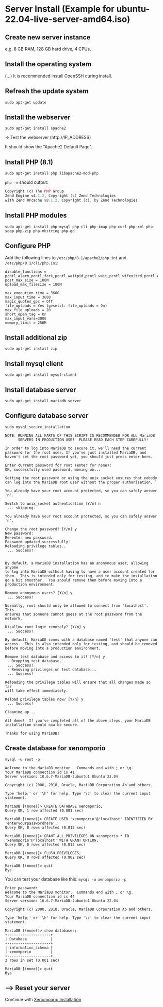 # Server Install (Example for ubuntu-22.04-live-server-amd64.iso)

## Create new server instance
e.g. 8 GB RAM, 128 GB hard drive, 4 CPUs.

## Install the operating system

(...)
It is recommended install OpenSSH during install.

## Refresh the update system
`sudo apt-get update`

## Install the webserver
`sudo apt-get install apache2`

-> Test the webserver (http://IP_ADDRESS)

It should show the "Apache2 Default Page".

## Install PHP (8.1)
`sudo apt-get install php libapache2-mod-php`

`php -v` should output:

```PHP 8.1.2 (cli) (built: Jun 13 2022 13:52:54) (NTS)
Copyright (c) The PHP Group
Zend Engine v4.1.2, Copyright (c) Zend Technologies
with Zend OPcache v8.1.2, Copyright (c), by Zend Technologies
```

## Install PHP modules
`sudo apt-get install php-mysql php-cli php-imap php-curl php-xml php-soap php-zip php-mbstring php-gd`

## Configure PHP

Add the following lines to `/etc/php/8.1/apache2/php.ini` and `/etc/php/8.1/cli/php.ini`:

```
disable_functions = pcntl_alarm,pcntl_fork,pcntl_waitpid,pcntl_wait,pcntl_wifexited,pcntl_wifstopped,pcntl_wifsignaled,pcntl_wexitstatus,pcntl_wtermsig,pcntl_wstopsig,pcntl_signal,pcntl_signal_dispatch,pcntl_get_last_error,pcntl_strerror,pcntl_sigprocmask,pcntl_sigwaitinfo,pcntl_sigtimedwait,pcntl_exec,pcntl_getpriority,pcntl_setpriority,dl,highlight_file,show_source,proc_open,popen
post_max_size = 100M
upload_max_filesize = 100M

max_execution_time = 3600
max_input_time = 3600
magic_quotes_gpc = Off
file_uploads = Yes (gesetzt: file_uploads = On)
max_file_uploads = 20
short_open_tag = On
max_input_vars=3000
memory_limit = 256M
```

## Install additional zip
`sudo apt-get install zip`

## Install mysql client
`sudo apt-get install mysql-client`

## Install database server
`sudo apt-get install mariadb-server`

## Configure database server
`sudo mysql_secure_installation`
```
NOTE: RUNNING ALL PARTS OF THIS SCRIPT IS RECOMMENDED FOR ALL MariaDB
      SERVERS IN PRODUCTION USE!  PLEASE READ EACH STEP CAREFULLY!

In order to log into MariaDB to secure it, we'll need the current
password for the root user. If you've just installed MariaDB, and
haven't set the root password yet, you should just press enter here.

Enter current password for root (enter for none): 
OK, successfully used password, moving on...

Setting the root password or using the unix_socket ensures that nobody
can log into the MariaDB root user without the proper authorisation.

You already have your root account protected, so you can safely answer 'n'.

Switch to unix_socket authentication [Y/n] n
 ... skipping.

You already have your root account protected, so you can safely answer 'n'.

Change the root password? [Y/n] y
New password: 
Re-enter new password: 
Password updated successfully!
Reloading privilege tables..
 ... Success!


By default, a MariaDB installation has an anonymous user, allowing anyone
to log into MariaDB without having to have a user account created for
them.  This is intended only for testing, and to make the installation
go a bit smoother.  You should remove them before moving into a
production environment.

Remove anonymous users? [Y/n] y
 ... Success!

Normally, root should only be allowed to connect from 'localhost'.  This
ensures that someone cannot guess at the root password from the network.

Disallow root login remotely? [Y/n] y
 ... Success!

By default, MariaDB comes with a database named 'test' that anyone can
access.  This is also intended only for testing, and should be removed
before moving into a production environment.

Remove test database and access to it? [Y/n] y
 - Dropping test database...
 ... Success!
 - Removing privileges on test database...
 ... Success!

Reloading the privilege tables will ensure that all changes made so far
will take effect immediately.

Reload privilege tables now? [Y/n] y
 ... Success!

Cleaning up...

All done!  If you've completed all of the above steps, your MariaDB
installation should now be secure.

Thanks for using MariaDB!
```
## Create database for xenomporio
`mysql -u root -p`

```
Welcome to the MariaDB monitor.  Commands end with ; or \g.
Your MariaDB connection id is 41
Server version: 10.6.7-MariaDB-2ubuntu1 Ubuntu 22.04

Copyright (c) 2000, 2018, Oracle, MariaDB Corporation Ab and others.

Type 'help;' or '\h' for help. Type '\c' to clear the current input statement.

MariaDB [(none)]> CREATE DATABASE xenomporio;
Query OK, 1 row affected (0.001 sec)

MariaDB [(none)]> CREATE USER 'xenomporio'@'localhost' IDENTIFIED BY 'enteryourpasswordhere';
Query OK, 0 rows affected (0.015 sec)

MariaDB [(none)]> GRANT ALL PRIVILEGES ON xenomporio.* TO 'xenomporio'@'localhost' WITH GRANT OPTION;
Query OK, 0 rows affected (0.012 sec)

MariaDB [(none)]> FLUSH PRIVILEGES;
Query OK, 0 rows affected (0.002 sec)

MariaDB [(none)]> quit
Bye

```

You can test your database like this:
`mysql -u xenomporio -p`

```
Enter password: 
Welcome to the MariaDB monitor.  Commands end with ; or \g.
Your MariaDB connection id is 44
Server version: 10.6.7-MariaDB-2ubuntu1 Ubuntu 22.04

Copyright (c) 2000, 2018, Oracle, MariaDB Corporation Ab and others.

Type 'help;' or '\h' for help. Type '\c' to clear the current input statement.

MariaDB [(none)]> show databases;
+--------------------+
| Database           |
+--------------------+
| information_schema |
| xenomporio         |
+--------------------+
2 rows in set (0.001 sec)

MariaDB [(none)]> quit
Bye
```
## --> Reset your server

Continue with [Xenomporio Installation](INSTALL.md)
